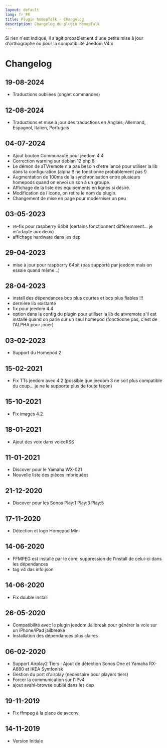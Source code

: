 ```yaml
---
layout: default
lang: fr_FR
title: Plugin homepTalk - Changelog
description: Changelog du plugin homepTalk
---
```

Si rien n'est indiqué, il s'agit probablement d'une petite mise à jour d'orthographe ou pour la compatibilité Jeedom V4.x

Changelog
=========

19-08-2024
----------
* Traductions oubliées (onglet commandes)
  
12-08-2024
----------
* Traductions et mise à jour des traductions en Anglais, Allemand, Espagnol, Italien, Portugais

04-07-2024
----------
* Ajout bouton Communauté pour jeedom 4.4
* Correction warning sur debian 12 php 8
* Le démon de aTVremote n'a pas besoin d'etre lancé pour utiliser la lib dans la configuration (alpha !! ne fonctionne probablement pas !)
* Augmentation de 100ms de la synchronisation entre plusieurs homepods quand on envoi un son à un groupe.
* Affichage de la liste des équipements en lignes si désiré.
* Modification de l'icone, on retire le nom du plugin.
* Changement de mise en page pour moderniser un peu

03-05-2023
----------
* re-fix pour raspberry 64bit (certains fonctionnent différemment... je m'adapte aux deux)
* affichage hardware dans les dep

29-04-2023
----------
* mise à jour pour raspberry 64bit (pas supporté par jeedom mais on essaie quand même...)

28-04-2023
--------
* install des dépendances bcp plus courtes et bcp plus fiables !!!
* dernière lib existante
* fix pour jeedom 4.4
* option dans la config du plugin pour utiliser la lib de atvremote s'il est installé quand on parle sur un seul homepod (fonctionne pas, c'est de l'ALPHA pour jouer)

03-02-2023
----------
* Support du Homepod 2

15-02-2021
----------
* Fix TTs jeedom avec 4.2 (possible que jeedom 3 ne soit plus compatible du coup... je ne le supporte plus de toute façon)

15-10-2021
----------
* Fix images 4.2

18-01-2021
----------
* Ajout des voix dans voiceRSS

11-01-2021
----------
* Discover pour le Yamaha WX-021
* Nouvelle liste des pièces imbriquées

21-12-2020
----------
* Discover pour les Sonos Play:1 Play:3 Play:5

17-11-2020
----------
* Détection et logo Homepod Mini

14-06-2020
-------------
* FFMPEG est installé par le core, suppression de l'install de celui-ci dans les dépendances
* tag v4 das info.json

14-06-2020
-------------
* Fix double install

26-05-2020
-------------
* Compatibilité avec le plugin jeedom Jailbreak pour générer la voix sur un iPhone/iPad jailbreaké
* Installation des dépendances plus claires

06-02-2020
-------------
* Support Airplay2 Tiers : Ajout de détection Sonos One et Yamaha RX-A880 et IKEA Symfonisk
* Gestion du port d'airplay (nécessaire pour players tiers)
* Forcer la communication sur l'IPv4
* ajout avahi-browse oublié dans les dep

19-11-2019
-------------

* Fix ffmpeg à la place de avconv

14-11-2019
-------------

* Version Initiale
